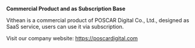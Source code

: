 **Commercial Product and as Subscription Base**

Vithean is a commercial product of POSCAR Digital Co., Ltd., designed as SaaS service, users can use it via subscription.

Visit our company website: <a href="https://poscardigital.com" target="_blank">https://poscardigital.com</a>